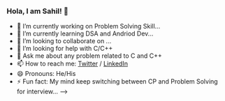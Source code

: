### Hola, I am Sahil! 👋

- 🔭 I’m currently working on Problem Solving Skill...
- 🌱 I’m currently learning DSA and Andriod Dev...
- 👯 I’m looking to collaborate on ...
- 🤔 I’m looking for help with C/C++
- 💬 Ask me about any problem related to C and C++
- 📫 How to reach me: [Twitter](https://twitter.com/SahilSa21858499)
                       / [LinkedIn](https://www.linkedin.com/in/sahil-saxena-b35999202/)
- 😄 Pronouns: He/His
- ⚡ Fun fact: My mind keep switching between CP and Problem Solving for interview...
-->
